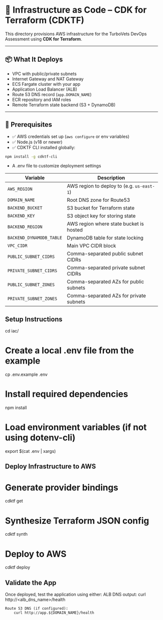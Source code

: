# 🚀 Infrastructure as Code – CDK for Terraform (CDKTF)

This directory provisions AWS infrastructure for the TurboVets DevOps Assessment using **CDK for Terraform**.

---

## 📦 What It Deploys

- VPC with public/private subnets
- Internet Gateway and NAT Gateway
- ECS Fargate cluster with your app
- Application Load Balancer (ALB)
- Route 53 DNS record (`app.DOMAIN_NAME`)
- ECR repository and IAM roles
- Remote Terraform state backend (S3 + DynamoDB)

---

## 🧰 Prerequisites

- ✅ AWS credentials set up (`aws configure` or env variables)
- ✅ Node.js (v18 or newer)
- ✅ CDKTF CLI installed globally:

```bash
npm install -g cdktf-cli

```

- A .env file to customize deployment settings 

| Variable                 | Description                                |
| ------------------------ | ------------------------------------------ |
| `AWS_REGION`             | AWS region to deploy to (e.g. `us-east-1`) |
| `DOMAIN_NAME`            | Root DNS zone for Route53                  |
| `BACKEND_BUCKET`         | S3 bucket for Terraform state              |
| `BACKEND_KEY`            | S3 object key for storing state            |
| `BACKEND_REGION`         | AWS region where state bucket is hosted    |
| `BACKEND_DYNAMODB_TABLE` | DynamoDB table for state locking           |
| `VPC_CIDR`               | Main VPC CIDR block                        |
| `PUBLIC_SUBNET_CIDRS`    | Comma-separated public subnet CIDRs        |
| `PRIVATE_SUBNET_CIDRS`   | Comma-separated private subnet CIDRs       |
| `PUBLIC_SUBNET_ZONES`    | Comma-separated AZs for public subnets     |
| `PRIVATE_SUBNET_ZONES`   | Comma-separated AZs for private subnets    |

## Setup Instructions

cd iac/

# Create a local .env file from the example
cp .env.example .env

# Install required dependencies
npm install

# Load environment variables (if not using dotenv-cli)
export $(cat .env | xargs)

## Deploy Infrastructure to AWS

# Generate provider bindings
cdktf get

# Synthesize Terraform JSON config
cdktf synth

# Deploy to AWS
cdktf deploy

## Validate the App

Once deployed, test the application using either:
    ALB DNS output:
        curl http://<alb_dns_name>/health

    Route 53 DNS (if configured):
        curl http://app.${DOMAIN_NAME}/health



